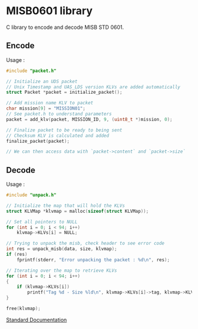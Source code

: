 # MISB0601 library

C library to encode and decode MISB STD 0601.

## Encode

Usage :

```c
#include "packet.h"

// Initialize an UDS packet
// Unix Timestamp and UAS_LDS version KLVs are added automatically
struct Packet *packet = initialize_packet();

// Add mission name KLV to packet
char mission[9] = "MISSION01";
// See packet.h to understand parameters
packet = add_klv(packet, MISSION_ID, 9, (uint8_t *)mission, 0);

// Finalize packet to be ready to being sent
// Checksum KLV is calculated and added
finalize_packet(packet);

// We can then access data with `packet->content` and `packet->size`
```

## Decode

Usage :

``` c
#include "unpack.h"

// Initialize the map that will hold the KLVs
struct KLVMap *klvmap = malloc(sizeof(struct KLVMap));

// Set all pointers to NULL
for (int i = 0; i < 94; i++)
    klvmap->KLVs[i] = NULL;

// Trying to unpack the misb, check header to see error code
int res = unpack_misb(data, size, klvmap);
if (res)
    fprintf(stderr, "Error unpacking the packet : %d\n", res);

// Iterating over the map to retrieve KLVs
for (int i = 0; i < 94; i++)
{
    if (klvmap->KLVs[i])
        printf("Tag %d - Size %ld\n", klvmap->KLVs[i]->tag, klvmap->KLVs[i]->size);
}

free(klvmap);
```

[Standard Documentation](https://gwg.nga.mil/misb/docs/standards/ST0601.6.pdf)
